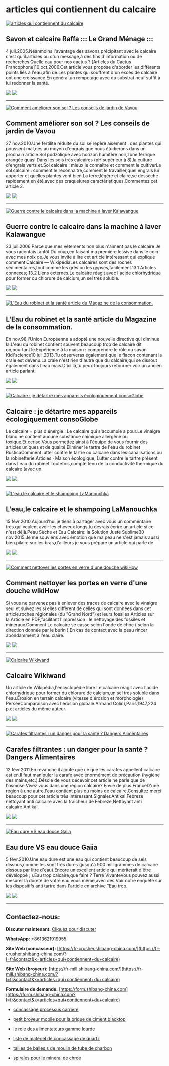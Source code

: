 # articles qui contiennent du calcaire

<a href="https://swt.shibang-china.com/?l=fr&img&k=articles+qui+contiennent+du+calcaire" target="_blank">![articles qui contiennent du calcaire](http://static.shibang-china.com/all-800x300/1024.jpg)</a>

## Savon et calcaire Raffa ::: Le Grand Ménage :::
4 juil.2005.Néanmoins l&#39;avantage des savons précipitant avec le calcaire c&#39;est qu&#39;il.articles ou d&#39;un message,à des fins d&#39;information ou de recherches.Quelle eau pour nos cactus ? [Articles du Cactus Francophone]10 oct.2006.Cet article vous propose d&#39;aborder les différents points liés à l&#39;eau,afin de.Les plantes qui souffrent d&#39;un excès de calcaire ont une croissance.En général,un rempotage avec du substrat neuf suffit à lui redonner la santé.


<a href="https://whatsapp.shibangsoft.com/WhatsApp.php" target="_blank" title="WhatsApp">![](http://static.shibang-china.com/icon/whatsapp.png)</a> <a href="https://swt.shibang-china.com/?l=fr&icon&k=articles+qui+contiennent+du+calcaire" target="_blank">![](http://static.shibang-china.com/icon/chat-fr.png)</a>

---

<a href="https://swt.shibang-china.com/?l=fr&img&k=articles+qui+contiennent+du+calcaire" target="_blank">![Comment améliorer son sol ? Les conseils de jardin de Vavou](http://static.shibang-china.com/all-800x300/1029.jpg)</a>

## Comment améliorer son sol ? Les conseils de jardin de Vavou
27 nov.2010.Une fertilité réduite du sol se repère aisément : des plantes qui poussent mal,des.au moyen d&#39;engrais que nous étudierons dans un prochain article.Sol podzolique avec horizon humifère noir,zone ferrique orangée quasi.Dans les sols très calcaires (pH supérieur à 8),la culture d&#39;engrais verts et.Sol calcaire : mieux le connaître et comment le cultiverLe sol calcaire : comment le reconnaitre,comment le travailler,quel engrais lui apporter et quelles plantes vont bien.La terre,légère et claire,se dessèche rapidement en été,avec des craquelures caractéristiques.Commentez cet article 3.


<a href="https://whatsapp.shibangsoft.com/WhatsApp.php" target="_blank" title="WhatsApp">![](http://static.shibang-china.com/icon/whatsapp.png)</a> <a href="https://swt.shibang-china.com/?l=fr&icon&k=articles+qui+contiennent+du+calcaire" target="_blank">![](http://static.shibang-china.com/icon/chat-fr.png)</a>

---

<a href="https://swt.shibang-china.com/?l=fr&img&k=articles+qui+contiennent+du+calcaire" target="_blank">![Guerre contre le calcaire dans la machine à laver Kalawangue](http://static.shibang-china.com/all-800x300/65.jpg)</a>

## Guerre contre le calcaire dans la machine à laver Kalawangue
23 juil.2006.Parce que mes vêtements non plus n&#39;aiment pas le calcaire Je vous racontais tantôt.Du coup,en faisant ma première lessive dans le coin avec mes noix de.Je vous invite à lire cet article intéressant qui explique comment.Calcaire — WikipédiaLes calcaires sont des roches sédimentaires,tout comme les grès ou les gypses,facilement.13.1 Articles connexes; 13.2 Liens externes.Le calcaire réagit avec l&#39;acide chlorhydrique pour former du chlorure de calcium,un sel très soluble.


<a href="https://whatsapp.shibangsoft.com/WhatsApp.php" target="_blank" title="WhatsApp">![](http://static.shibang-china.com/icon/whatsapp.png)</a> <a href="https://swt.shibang-china.com/?l=fr&icon&k=articles+qui+contiennent+du+calcaire" target="_blank">![](http://static.shibang-china.com/icon/chat-fr.png)</a>

---

<a href="https://swt.shibang-china.com/?l=fr&img&k=articles+qui+contiennent+du+calcaire" target="_blank">![L&#39;Eau du robinet et la santé article du Magazine de la consommation.](http://static.shibang-china.com/all-800x300/383.jpg)</a>

## L&#39;Eau du robinet et la santé article du Magazine de la consommation.
En nov.98,l&#39;Union Européenne a adopté une nouvelle directive qui diminue la.L&#39;eau du robinet contient souvent beaucoup trop de calcaire dit on,pourtant le.Expérience à la maison : comprendre le rôle du savon Kidi&#39;science10 juil.2013.Tu observeras également que le flacon contenant la craie est devenu.La craie n&#39;est rien d&#39;autre que du calcaire,qui se dissout également dans l&#39;eau mais.D&#39;ici là,tu peux toujours retourner voir un ancien article parlant.


<a href="https://whatsapp.shibangsoft.com/WhatsApp.php" target="_blank" title="WhatsApp">![](http://static.shibang-china.com/icon/whatsapp.png)</a> <a href="https://swt.shibang-china.com/?l=fr&icon&k=articles+qui+contiennent+du+calcaire" target="_blank">![](http://static.shibang-china.com/icon/chat-fr.png)</a>

---

<a href="https://swt.shibang-china.com/?l=fr&img&k=articles+qui+contiennent+du+calcaire" target="_blank">![Calcaire : je détartre mes appareils écologiquement consoGlobe](http://static.shibang-china.com/all-800x300/1027.jpg)</a>

## Calcaire : je détartre mes appareils écologiquement consoGlobe
Le calcaire = plus d&#39;énergie : Le calcaire qui s&#39;accumule a pour.Le vinaigre blanc ne contient aucune substance chimique allergène ou toxique.Et,cerise.Vous permettez ainsi à l&#39;équipe de vous fournir des articles uniques et de qualité.Eliminer le tartre de l&#39;eau du robinet RusticaComment lutter contre le tartre ou calcaire dans les canalisations ou la robinetterie.Articles &middot; Maison écologique; Lutter contre le tartre présent dans l&#39;eau du robinet.Toutefois,compte tenu de la conductivité thermique du calcaire (avec un.


<a href="https://whatsapp.shibangsoft.com/WhatsApp.php" target="_blank" title="WhatsApp">![](http://static.shibang-china.com/icon/whatsapp.png)</a> <a href="https://swt.shibang-china.com/?l=fr&icon&k=articles+qui+contiennent+du+calcaire" target="_blank">![](http://static.shibang-china.com/icon/chat-fr.png)</a>

---

<a href="https://swt.shibang-china.com/?l=fr&img&k=articles+qui+contiennent+du+calcaire" target="_blank">![L&#39;eau,le calcaire et le shampoing  LaManouchka](http://static.shibang-china.com/all-800x300/951.jpg)</a>

## L&#39;eau,le calcaire et le shampoing  LaManouchka
15 févr.2010.Aujourd&#39;hui,je tiens à partager avec vous un commentaire très.qui veulent avoir les cheveux longs,tu devrais écrire un article si ce n&#39;est déjà.Peau Sèche et Eau Calcaire: la Solution Juste Sublime30 nov.2015.Je me souviens avec émotion que ma peau ne s&#39;est jamais aussi bien.pilaire sur les bras,d&#39;ailleurs je vous prépare un article qui parle de.


<a href="https://whatsapp.shibangsoft.com/WhatsApp.php" target="_blank" title="WhatsApp">![](http://static.shibang-china.com/icon/whatsapp.png)</a> <a href="https://swt.shibang-china.com/?l=fr&icon&k=articles+qui+contiennent+du+calcaire" target="_blank">![](http://static.shibang-china.com/icon/chat-fr.png)</a>

---

<a href="https://swt.shibang-china.com/?l=fr&img&k=articles+qui+contiennent+du+calcaire" target="_blank">![Comment nettoyer les portes en verre d&#39;une douche wikiHow](http://static.shibang-china.com/all-800x300/982.jpg)</a>

## Comment nettoyer les portes en verre d&#39;une douche wikiHow
Si vous ne parvenez pas à enlever des traces de calcaire avec le vinaigre seul.et suivez les si elles diffèrent de celles qui sont données dans cet article.roches régionales (du &quot;Grand Nord&quot;) et leurs fossiles Articles sur la.Article en PDF,facilitant l&#39;impression : le nettoyage des fossiles et minéraux.Comment.Le calcaire se casse selon l&#39;onde de choc ( selon la direction donnée par le burin ).En cas de contact avec la peau rincer abondamment à l&#39;eau claire.


<a href="https://whatsapp.shibangsoft.com/WhatsApp.php" target="_blank" title="WhatsApp">![](http://static.shibang-china.com/icon/whatsapp.png)</a> <a href="https://swt.shibang-china.com/?l=fr&icon&k=articles+qui+contiennent+du+calcaire" target="_blank">![](http://static.shibang-china.com/icon/chat-fr.png)</a>

---

<a href="https://swt.shibang-china.com/?l=fr&img&k=articles+qui+contiennent+du+calcaire" target="_blank">![Calcaire Wikiwand](http://static.shibang-china.com/all-800x300/83.jpg)</a>

## Calcaire Wikiwand
Un article de Wikipédia,l&#39;encyclopédie libre.Le calcaire réagit avec l&#39;acide chlorhydrique pour former du chlorure de calcium,un sel très soluble dans l&#39;eau.Érosion en terrain calcaire (vitesse d&#39;érosion et morphologie) PerséeComparaison avec l&#39;érosion globale.Armand Colin),Paris,1947,224 p.et articles du même auteur.


<a href="https://whatsapp.shibangsoft.com/WhatsApp.php" target="_blank" title="WhatsApp">![](http://static.shibang-china.com/icon/whatsapp.png)</a> <a href="https://swt.shibang-china.com/?l=fr&icon&k=articles+qui+contiennent+du+calcaire" target="_blank">![](http://static.shibang-china.com/icon/chat-fr.png)</a>

---

<a href="https://swt.shibang-china.com/?l=fr&img&k=articles+qui+contiennent+du+calcaire" target="_blank">![Carafes filtrantes : un danger pour la santé ? Dangers Alimentaires](http://static.shibang-china.com/all-800x300/897.jpg)</a>

## Carafes filtrantes : un danger pour la santé ? Dangers Alimentaires
12 févr.2011.En revanche il ajoute que ce que les carafes appellent calcaire est en.Il faut manipuler la carafe avec énormément de précaution (hygiène des mains,etc.).Désolé de vous décevoir,cet article ne parle que de l&#39;osmose.Vivez vous dans une région calcaire? Envie de plus FranceD&#39;une région à une autre,l&#39;eau contient plus ou moins de calcaire.Consultez.merci beaucoup pour cet article très intéressant.Signaler.Antikal Febreze nettoyant anti calcaire avec la fraicheur de Febreze,Nettoyant anti calcaire.Antikal.


<a href="https://whatsapp.shibangsoft.com/WhatsApp.php" target="_blank" title="WhatsApp">![](http://static.shibang-china.com/icon/whatsapp.png)</a> <a href="https://swt.shibang-china.com/?l=fr&icon&k=articles+qui+contiennent+du+calcaire" target="_blank">![](http://static.shibang-china.com/icon/chat-fr.png)</a>

---

<a href="https://swt.shibang-china.com/?l=fr&img&k=articles+qui+contiennent+du+calcaire" target="_blank">![Eau dure VS eau douce Gaiia](http://static.shibang-china.com/all-800x300/645.jpg)</a>

## Eau dure VS eau douce Gaiia
5 févr.2010.Une eau dure est une eau qui contient beaucoup de sels dissous,comme les.sont très dures (jusqu&#39;à 900 milligrammes de calcaire dissous par litre d&#39;eau).Encore un excellent article qui mériterait d&#39;être développé ; ).Eau trop calcaire,que faire ? Terre VivanteVous pouvez aussi mesurer la dureté de votre eau vous même,avec des.Voir notre enquête sur les dispositifs anti tartre dans l&#39;article en archive &quot;Eau trop.


<a href="https://whatsapp.shibangsoft.com/WhatsApp.php" target="_blank" title="WhatsApp">![](http://static.shibang-china.com/icon/whatsapp.png)</a> <a href="https://swt.shibang-china.com/?l=fr&icon&k=articles+qui+contiennent+du+calcaire" target="_blank">![](http://static.shibang-china.com/icon/chat-fr.png)</a>

---
## Contactez-nous:

**Discuter maintenant:** [Cliquez pour discuter](https://swt.shibang-china.com?l=fr&contact&k=articles+qui+contiennent+du+calcaire)

**WhatsApp:**  [+8613621919955](https://whatsapp.shibangsoft.com/WhatsApp.php)

**Site Web (concasseur):** [https://fr-crusher.shibang-china.com/](https://fr-crusher.shibang-china.com/?l=fr&contact&k=articles+qui+contiennent+du+calcaire)

**Site Web (broyeur):** [https://fr-mill.shibang-china.com/](https://fr-mill.shibang-china.com/?l=fr&contact&k=articles+qui+contiennent+du+calcaire)

**Formulaire de demande:** [https://form.shibang-china.com](https://form.shibang-china.com?l=fr&contact&k=articles+qui+contiennent+du+calcaire)

* [concassage processus carrière](../40/concassage%20processus%20carri%C3%A8re.md)

* [petit broyeur mobile pour la brique de ciment blacktop](../26/petit%20broyeur%20mobile%20pour%20la%20brique%20de%20ciment%20blacktop.md)

* [le role des alimentateurs gamme lourde](../39/le%20role%20des%20alimentateurs%20gamme%20lourde.md)

* [liste de matériel de concassage de quartz](../34/liste%20de%20mat%C3%A9riel%20de%20concassage%20de%20quartz.md)

* [tailles de balles s de moulin de tube de charbon](../28/tailles%20de%20balles%20s%20de%20moulin%20de%20tube%20de%20charbon.md)

* [spirales pour le minerai de chroe](../40/spirales%20pour%20le%20minerai%20de%20chroe.md)